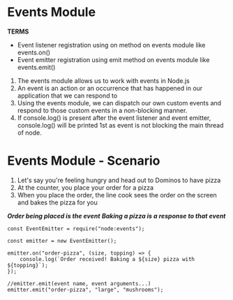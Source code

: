 # Events Module

**TERMS**
- Event listener registration using on method on events module like events.on()
- Event emitter registration using emit method on events module like events.emit()

1. The events module allows us to work with events in Node.js
2. An event is an action or an occurrence that has happened in our application that we can respond to
3. Using the events module, we can dispatch our own custom events and respond to
those custom events in a non-blocking manner.
4. If console.log() is present after the event listener and event emitter, console.log() will be printed 1st as event is not blocking
   the main thread of node.

# Events Module - Scenario
1. Let's say you're feeling hungry and head out to Dominos to have pizza
2. At the counter, you place your order for a pizza
3. When you place the order, the line cook sees the order on the screen and bakes
the pizza for you

**_Order being placed is the event_**
**_Baking a pizza is a response to that event_**

```
const EventEmitter = require("node:events");

const emitter = new EventEmitter();

emitter.on("order-pizza", (size, topping) => {
    console.log(`Order received! Baking a ${size} pizza with ${topping}`);
});

//emitter.emit(event name, event arguments...)
emitter.emit("order-pizza", "large", "mushrooms");
```
